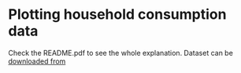 # Plotting household consumption data
Check the README.pdf to see the whole explanation. Dataset can be [downloaded from](https://d396qusza40orc.cloudfront.net/exdata%2Fdata%2Fhousehold_power_consumption.zip)
